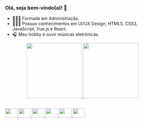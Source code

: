 ### Olá, seja bem-vindo(a)! 👋


- 👩🏻‍🎓 Formada em Administração.
- 👩🏻‍💻 Possuo conhecimentos em UI/UX Design, HTML5, CSS3, JavaScript, Vue.js e React. 
- 🎧 Meu hobby é ouvir músicas eletrônicas.

<div align="center">
  <a href="https://github.com/Gisele-Cardoso">
  <img height="180em" src="https://github-readme-stats.vercel.app/api?username=gisele-cardoso&show_icons=true&theme=cobalt&include_all_commits=true&count_private=true"/>
  <img height="180em" src="https://github-readme-stats.vercel.app/api/top-langs/?username=gisele-cardoso&layout=compact&langs_count=7&theme=cobalt"/>
</div>
  
  ##

<div>
  <img height="30" width="40" src="https://cdn.jsdelivr.net/gh/devicons/devicon/icons/figma/figma-original.svg" />
  <img height="30" width="40" src="https://cdn.jsdelivr.net/gh/devicons/devicon/icons/html5/html5-original.svg" />
  <img height="30" width="40" src="https://cdn.jsdelivr.net/gh/devicons/devicon/icons/css3/css3-original.svg" />
  <img height="30" width="40" src="https://cdn.jsdelivr.net/gh/devicons/devicon/icons/javascript/javascript-original.svg" />
  <img height="30" width="40" src="https://cdn.jsdelivr.net/gh/devicons/devicon/icons/vuejs/vuejs-original.svg" />
  <img height="30" width="40" src="https://cdn.jsdelivr.net/gh/devicons/devicon/icons/react/react-original.svg" />
</div>  
